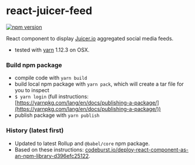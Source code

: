 # react-juicer-feed

[![npm version](https://img.shields.io/npm/v/react-juicer-feed.svg)](https://www.npmjs.com/package/juicer-feed-react)

React component to display [Juicer.io](https://www.juicer.io) aggregated social media feeds.

+ tested with [yarn](https://yarnpkg.com) 1.12.3 on OSX.

### Build npm package
+ compile code with `yarn build`
+ build local npm package with `yarn pack`, which will create a tar file for you to inspect
+ `$ yarn login` (full instructions: [https://yarnpkg.com/lang/en/docs/publishing-a-package/](https://yarnpkg.com/lang/en/docs/publishing-a-package/))
+ publish package with `yarn publish`

### History (latest first)
+ Updated to latest Rollup and `@babel/core` npm package.
+ Based on these instructions: [codeburst.io/deploy-react-component-as-an-npm-library-d396efc25122](https://codeburst.io/deploy-react-component-as-an-npm-library-d396efc25122).
